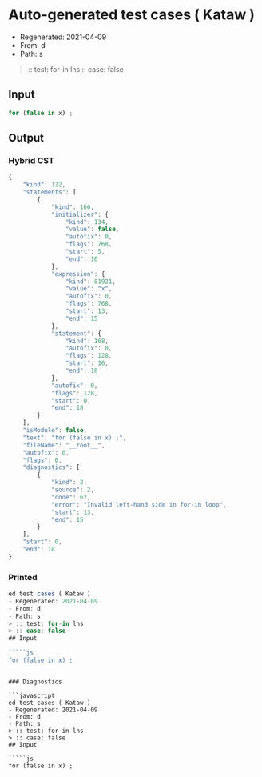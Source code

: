 # Auto-generated test cases ( Kataw )
- Regenerated: 2021-04-09
- From: d
- Path: s
> :: test: for-in lhs
> :: case: false
## Input

`````js
for (false in x) ;
`````

## Output

### Hybrid CST

```javascript
{
    "kind": 122,
    "statements": [
        {
            "kind": 166,
            "initializer": {
                "kind": 134,
                "value": false,
                "autofix": 0,
                "flags": 768,
                "start": 5,
                "end": 10
            },
            "expression": {
                "kind": 81921,
                "value": "x",
                "autofix": 0,
                "flags": 768,
                "start": 13,
                "end": 15
            },
            "statement": {
                "kind": 168,
                "autofix": 0,
                "flags": 128,
                "start": 16,
                "end": 18
            },
            "autofix": 0,
            "flags": 128,
            "start": 0,
            "end": 18
        }
    ],
    "isModule": false,
    "text": "for (false in x) ;",
    "fileName": "__root__",
    "autofix": 0,
    "flags": 0,
    "diagnostics": [
        {
            "kind": 2,
            "source": 2,
            "code": 62,
            "error": "Invalid left-hand side in for-in loop",
            "start": 13,
            "end": 15
        }
    ],
    "start": 0,
    "end": 18
}
```

### Printed

```javascript
ed test cases ( Kataw )
- Regenerated: 2021-04-09
- From: d
- Path: s
> :: test: for-in lhs
> :: case: false
## Input

`````js
for (false in x) ;
`````
```

### Diagnostics

```javascript
ed test cases ( Kataw )
- Regenerated: 2021-04-09
- From: d
- Path: s
> :: test: for-in lhs
> :: case: false
## Input

`````js
for (false in x) ;
`````
```


